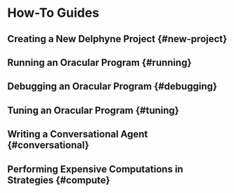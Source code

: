 # How-To Guides

## Creating a New Delphyne Project {#new-project}

## Running an Oracular Program {#running}

## Debugging an Oracular Program {#debugging}

<!-- To debug the language server or even specific strategies, it is useful to attach a debugger to the language server. To do so, you should open VSCode at the root of the Delphyne repository and use the `Debug Server` debugging profile. This will start the server in debug mode (on port 8000). Starting the Delphyne extension when a server instance is running already will cause the extension to use this instance (as confirmed by the log output in the `Delphyne` channel). You can then put arbitrary breakpoints in the server source code or even in strategy code. -->

## Tuning an Oracular Program {#tuning}

## Writing a Conversational Agent {#conversational}

## Performing Expensive Computations in Strategies {#compute}